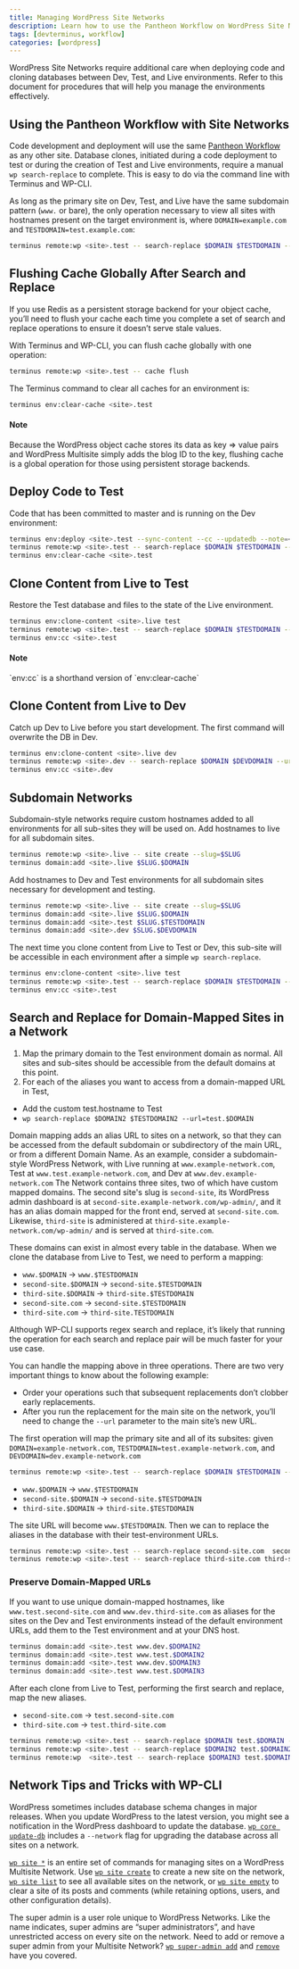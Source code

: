```yaml
---
title: Managing WordPress Site Networks
description: Learn how to use the Pantheon Workflow on WordPress Site Networks.
tags: [devterminus, workflow]
categories: [wordpress]
---
```

WordPress Site Networks require additional care when deploying code and cloning databases between Dev, Test, and Live environments. Refer to this document for procedures that will help you manage the environments effectively.

## Using the Pantheon Workflow with Site Networks

Code development and deployment will use the same [Pantheon Workflow](/docs/pantheon-workflow) as any other site. Database clones, initiated during a code deployment to test or during the creation of Test and Live environments, require a manual `wp search-replace` to complete. This is easy to do via the command line with Terminus and WP-CLI.

As long as the primary site on Dev, Test, and Live have the same subdomain pattern (`www.` or bare), the only operation necessary to view all sites with hostnames present on the target environment is, where `DOMAIN=example.com` and `TESTDOMAIN=test.example.com`:
```bash
terminus remote:wp <site>.test -- search-replace $DOMAIN $TESTDOMAIN --network
```
## Flushing Cache Globally After Search and Replace

If you use Redis as a persistent storage backend for your object cache, you’ll need to flush your cache each time you complete a set of search and replace operations to ensure it doesn’t serve stale values.

With Terminus and WP-CLI, you can flush cache globally with one operation:

```bash
terminus remote:wp <site>.test -- cache flush
```
The Terminus command to clear all caches for an environment is:
```bash
terminus env:clear-cache <site>.test
```

<div class="alert alert-info" role="alert">
<h4 class="info">Note</h4>
<p>Because the WordPress object cache stores its data as key => value pairs and WordPress Multisite simply adds the blog ID to the key, flushing cache is a global operation for those using persistent storage backends. </p></div>


## Deploy Code to Test

Code that has been committed to master and is running on the Dev environment:
```bash
terminus env:deploy <site>.test --sync-content --cc --updatedb --note=<note>
terminus remote:wp <site>.test -- search-replace $DOMAIN $TESTDOMAIN --url=$DOMAIN --network
terminus env:clear-cache <site>.test
```
## Clone Content from Live to Test
Restore the Test database and files to the state of the Live environment.
```bash
terminus env:clone-content <site>.live test
terminus remote:wp <site>.test -- search-replace $DOMAIN $TESTDOMAIN --url=$DOMAIN --network
terminus env:cc <site>.test
```

<div class="alert alert-info" role="alert">
<h4 class="info">Note</h4>
<p markdown="1">`env:cc` is a shorthand version of `env:clear-cache`</p></div>

## Clone Content from Live to Dev
Catch up Dev to Live before you start development. The first command will overwrite the DB in Dev.
```bash
terminus env:clone-content <site>.live dev
terminus remote:wp <site>.dev -- search-replace $DOMAIN $DEVDOMAIN --url=$DOMAIN --network
terminus env:cc <site>.dev
```

## Subdomain Networks

Subdomain-style networks require custom hostnames added to all environments for all sub-sites they will be used on. Add hostnames to live for all subdomain sites.

```bash
terminus remote:wp <site>.live -- site create --slug=$SLUG
terminus domain:add <site>.live $SLUG.$DOMAIN
```
Add hostnames to Dev and Test environments for all subdomain sites necessary for development and testing.  
```bash
terminus remote:wp <site>.live -- site create --slug=$SLUG
terminus domain:add <site>.live $SLUG.$DOMAIN
terminus domain:add <site>.test $SLUG.$TESTDOMAIN
terminus domain:add <site>.dev $SLUG.$DEVDOMAIN
```
The next time you clone content from Live to Test or Dev, this sub-site will be accessible in each environment after a simple `wp search-replace`.

```bash
terminus env:clone-content <site>.live test
terminus remote:wp <site>.test -- search-replace $DOMAIN $TESTDOMAIN --url=www.$DOMAIN --network
terminus env:cc <site>.test
```

## Search and Replace for Domain-Mapped Sites in a Network

1. Map the primary domain to the Test environment domain as normal. All sites and sub-sites should be accessible from the default domains at this point.
2. For each of the aliases you want to access from a domain-mapped URL in Test,
 - Add the custom test.hostname to Test
 - `wp search-replace $DOMAIN2 $TESTDOMAIN2 --url=test.$DOMAIN`

Domain mapping adds an alias URL to sites on a network, so that they can be accessed from the default subdomain or subdirectory of the main URL, or from a different Domain Name. As an example, consider a subdomain-style WordPress Network, with Live running at `www.example-network.com`, Test at `www.test.example-network.com`, and Dev at `www.dev.example-network.com` The Network contains three sites, two of which have custom mapped domains. The second site's slug is `second-site`,  its WordPress admin dashboard is at `second-site.example-network.com/wp-admin/`, and it has an alias domain mapped for the front end, served at `second-site.com`. Likewise,  `third-site` is administered at `third-site.example-network.com/wp-admin/` and is served at `third-site.com`.

These domains can exist in almost every table in the database. When we clone the database from Live to  Test, we need to perform a mapping:

- `www.$DOMAIN` -> `www.$TESTDOMAIN`
- `second-site.$DOMAIN` -> `second-site.$TESTDOMAIN`
- `third-site.$DOMAIN` -> `third-site.$TESTDOMAIN`
- `second-site.com` -> `second-site.$TESTDOMAIN`
- `third-site.com` -> `third-site.TESTDOMAIN`

Although WP-CLI supports regex search and replace, it’s likely that running the operation for each search and replace pair will be much faster for your use case.

You can handle the mapping above in three operations. There are two very important things to know about the following example:

- Order your operations such that subsequent replacements don’t clobber early replacements.
- After you run the replacement for the main site on the network, you’ll need to change the `--url` parameter to the main site’s new URL.

The first operation will map the primary site and all of its subsites:
given `DOMAIN=example-network.com`, `TESTDOMAIN=test.example-network.com`, and `DEVDOMAIN=dev.example-network.com`
```bash
terminus remote:wp <site>.test -- search-replace $DOMAIN $TESTDOMAIN --url=www.$DOMAIN --network
```
- `www.$DOMAIN` -> `www.$TESTDOMAIN`
- `second-site.$DOMAIN` -> `second-site.$TESTDOMAIN`
- `third-site.$DOMAIN` -> `third-site.$TESTDOMAIN`

The site URL will become `www.$TESTDOMAIN`.
Then we can to replace the aliases in the database with their test-environment URLs.
```bash
terminus remote:wp <site>.test -- search-replace second-site.com  second-site.$TESTDOMAIN
terminus remote:wp <site>.test -- search-replace third-site.com third-site.$TESTDOMAIN
```
### Preserve Domain-Mapped URLs

If you want to use unique domain-mapped hostnames, like `www.test.second-site.com` and `www.dev.third-site.com` as aliases for the sites on the Dev and Test environments instead of the default environment URLs, add them to the Test environment and at your DNS host.
```bash
terminus domain:add <site>.test www.dev.$DOMAIN2
terminus domain:add <site>.test www.test.$DOMAIN2
terminus domain:add <site>.test www.dev.$DOMAIN3
terminus domain:add <site>.test www.test.$DOMAIN3
```

After each clone from Live to Test, performing the first search and replace, map the new aliases.
- `second-site.com` -> `test.second-site.com`
- `third-site.com` -> `test.third-site.com`
```bash
terminus remote:wp <site>.test -- search-replace $DOMAIN test.$DOMAIN --url=www.$DOMAIN
terminus remote:wp <site>.test -- search-replace $DOMAIN2 test.$DOMAIN2 --url=www.$TESTDOMAIN
terminus remote:wp  <site>.test -- search-replace $DOMAIN3 test.$DOMAIN3 --url=www.$TESTDOMAIN
```

## Network Tips and Tricks with WP-CLI

WordPress sometimes includes database schema changes in major releases. When you update WordPress to the latest version, you might see a notification in the WordPress dashboard to update the database. [`wp core update-db`](http://wp-cli.org/commands/core/update-db/) includes a `--network` flag for upgrading the database across all sites on a network.

[`wp site *`](http://wp-cli.org/commands/site/) is an entire set of commands for managing sites on a WordPress Multisite Network. Use [`wp site create`](http://wp-cli.org/commands/site/create/) to create a new site on the network, [`wp site list`](http://wp-cli.org/commands/site/list/) to see all available sites on the network, or [`wp site empty`](http://wp-cli.org/commands/site/empty/) to clear a site of its posts and comments (while retaining options, users, and other configuration details).

The super admin is a user role unique to WordPress Networks. Like the name indicates, super admins are “super administrators”, and have unrestricted access on every site on the network. Need to add or remove a super admin from your Multisite Network? [`wp super-admin add`](http://wp-cli.org/commands/super-admin/add/) and [`remove`](http://wp-cli.org/commands/super-admin/remove/) have you covered.
